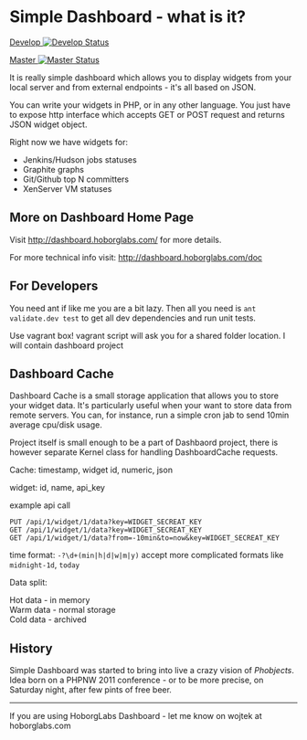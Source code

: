 # Simple Dashboard - what is it?

[Develop ![Develop Status](https://api.travis-ci.org/hoborglabs/dashboard.svg?branch=develop)](https://travis-ci.org/hoborglabs/dashboard)

[Master ![Master Status](https://api.travis-ci.org/hoborglabs/dashboard.svg?branch=master)](https://travis-ci.org/hoborglabs/dashboard)

It is really simple dashboard which allows you to display widgets from your local server and from external endpoints -
it's all based on JSON.

You can write your widgets in PHP, or in any other language. You just have to expose http interface which accepts GET or
POST request and returns JSON widget object.

Right now we have widgets for:
* Jenkins/Hudson jobs statuses
* Graphite graphs
* Git/Github top N committers
* XenServer VM statuses


## More on Dashboard Home Page

Visit http://dashboard.hoborglabs.com/ for more details.

For more technical info visit: http://dashboard.hoborglabs.com/doc


## For Developers

You need ant if like me you are a bit lazy. Then all you need is
`ant validate.dev test` to get all dev dependencies and run unit tests.

Use vagrant box!
vagrant script will ask you for a shared folder location. I will
contain dashboard project




## Dashboard Cache

Dashboard Cache is a small storage application that allows you to store
your widget data. It's particularly useful when your want to store data
from remote servers. You can, for instance, run a simple cron jab to
send 10min average cpu/disk usage.

Project itself is small enough to be a part of Dashbaord project, there
is however separate Kernel class for handling DashboardCache requests.


Cache:
timestamp, widget id, numeric, json

widget:
id, name, api_key

example api call

~~~~~
PUT /api/1/widget/1/data?key=WIDGET_SECREAT_KEY
GET /api/1/widget/1/data?key=WIDGET_SECREAT_KEY
GET /api/1/widget/1/data?from=-10min&to=now&key=WIDGET_SECREAT_KEY
~~~~~

time format: `-?\d+(min|h|d|w|m|y)`
  accept more complicated formats like `midnight-1d`, `today`


Data split:

Hot data - in memory  
Warm data - normal storage  
Cold data - archived



## History

Simple Dashboard was started to bring into live a crazy vision of
*Phobjects*. Idea born on a PHPNW 2011 conference - or to be more
precise, on Saturday night, after few pints of free beer.


- - -

If you are using HoborgLabs Dashboard - let me know on wojtek at hoborglabs.com
